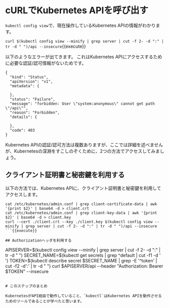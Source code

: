 # cURLでKubernetes APIを呼び出す

`kubectl config view`で、現在操作しているKubernetes APIの情報がわかります。

`curl $(kubectl config view --minify | grep server | cut -f 2- -d ":" | tr -d " ")/api --insecure`{{execute}}

以下のようなエラーが出てきます。
これはKubernetes APIにアクセスするために必要な認証/認可情報がないためです。

```
{
  "kind": "Status",
  "apiVersion": "v1",
  "metadata": {
    
  },
  "status": "Failure",
  "message": "forbidden: User \"system:anonymous\" cannot get path \"/api\"",
  "reason": "Forbidden",
  "details": {
    
  },
  "code": 403
}
```

Kubernetes APIの認証/認可方法は複数ありますが、ここでは詳細を述べませんが、Kubernetesの深淵をすこしのぞくために、2つの方法でアクセスしてみましょう。

## クライアント証明書と秘密鍵を利用する

以下の方法では、Kubernetes APIに、クライアント証明書と秘密鍵を利用してアクセスします。

```
cat /etc/kubernetes/admin.conf | grep client-certificate-data | awk '{print $2}' | base64 -d > client.crt
cat /etc/kubernetes/admin.conf | grep client-key-data | awk '{print $2}' | base64 -d > client.key
curl --cert ./client.crt --key ./client.key $(kubectl config view --minify | grep server | cut -f 2- -d ":" | tr -d " ")/api --insecure
```{{execute}}

## Authorizationヘッダを利用する

```
APISERVER=$(kubectl config view --minify | grep server | cut -f 2- -d ":" | tr -d " ")
SECRET_NAME=$(kubectl get secrets | grep ^default | cut -f1 -d ' ')
TOKEN=$(kubectl describe secret $SECRET_NAME | grep -E '^token' | cut -f2 -d':' | tr -d " ")
curl $APISERVER/api --header "Authorization: Bearer $TOKEN" --insecure
```{{execute}}

# このステップのまとめ

KubernetesがAPI経由で動作していること、`kubectl`はKubernetes APIを動作させるためのツールであることが学べたと思います。

